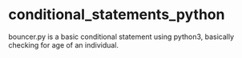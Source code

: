 # conditional_statements_python
bouncer.py is a basic conditional statement using python3, basically checking for age of an individual.
